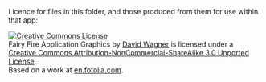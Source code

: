 Licence for files in this folder, and those produced from them for use within that app:

<a rel="license" href="http://creativecommons.org/licenses/by-nc-sa/3.0/"><img alt="Creative Commons License" style="border-width:0" src="http://i.creativecommons.org/l/by-nc-sa/3.0/88x31.png" /></a><br /><span xmlns:dct="http://purl.org/dc/terms/" href="http://purl.org/dc/dcmitype/StillImage" property="dct:title" rel="dct:type">Fairy Fire Application Graphics</span> by <a xmlns:cc="http://creativecommons.org/ns#" href="https://github.com/mnem/fairyfire" property="cc:attributionName" rel="cc:attributionURL">David Wagner</a> is licensed under a <a rel="license" href="http://creativecommons.org/licenses/by-nc-sa/3.0/">Creative Commons Attribution-NonCommercial-ShareAlike 3.0 Unported License</a>.<br />Based on a work at <a xmlns:dct="http://purl.org/dc/terms/" href="http://en.fotolia.com/id/23131902" rel="dct:source">en.fotolia.com</a>.
